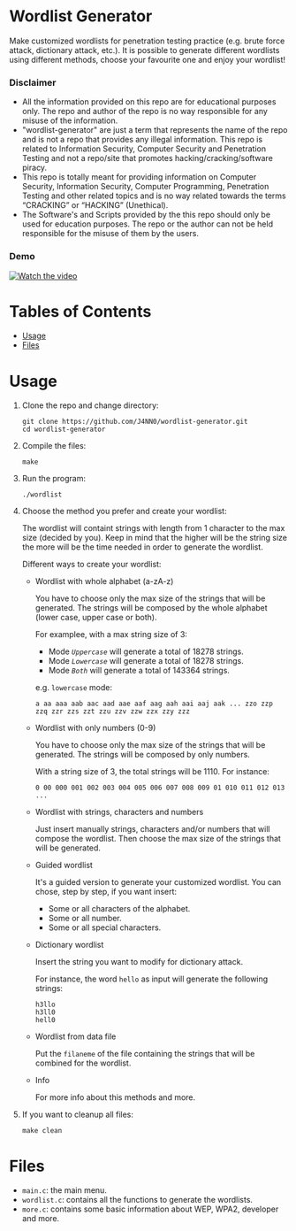 # Wordlist Generator

Make customized wordlists for penetration testing practice (e.g. brute force attack, dictionary attack, etc.). It is possible to generate different wordlists using different methods, choose your favourite one and enjoy your wordlist!

### Disclaimer

- All the information provided on this repo are for educational purposes only. The repo and author of the repo is no way responsible for any misuse of the information.
- "wordlist-generator" are just a term that represents the name of the repo and is not a repo that provides any illegal information. This repo is related to Information Security, Computer Security and Penetration Testing and not a repo/site that promotes hacking/cracking/software piracy.
- This repo is totally meant for providing information on Computer Security, Information Security, Computer Programming, Penetration Testing and other related topics and is no way related towards the terms “CRACKING” or “HACKING” (Unethical).
- The Software's and Scripts provided by the this repo should only be used for education purposes. The repo or the author can not be held responsible for the misuse of them by the users.

### Demo

[![Watch the video](https://img.youtube.com/vi/stTbTtPT40s/maxresdefault.jpg)](https://youtu.be/stTbTtPT40s)

# Tables of Contents

- [Usage](https://github.com/J4NN0/wordlist-generator#usage)
- [Files](https://github.com/J4NN0/wordlist-generator#files)

# Usage

1. Clone the repo and change directory:

       git clone https://github.com/J4NN0/wordlist-generator.git
       cd wordlist-generator

2. Compile the files:

       make

3. Run the program:

       ./wordlist

4. Choose the method you prefer and create your wordlist:

   The wordlist will containt strings with length from 1 character to the max size (decided by you). Keep in mind that the higher will be the string size the more will be the time needed in order to generate the wordlist.

   Different ways to create your wordlist:

      - Wordlist with whole alphabet (a-zA-z)

         You have to choose only the max size of the strings that will be generated. The strings will be composed by the whole alphabet (lower case, upper case or both).

         For examplee, with a max string size of 3:

         - Mode *`Uppercase`* will generate a total of 18278 strings.
         - Mode *`Lowercase`* will generate a total of 18278 strings.
         - Mode *`Both`* will generate a total of 143364 strings.

         e.g. `lowercase` mode:

            a aa aaa aab aac aad aae aaf aag aah aai aaj aak ... zzo zzp zzq zzr zzs zzt zzu zzv zzw zzx zzy zzz

      - Wordlist with only numbers (0-9)

         You have to choose only the max size of the strings that will be generated. The strings will be composed by only numbers.

         With a string size of 3, the total strings will be 1110. For instance:

            0 00 000 001 002 003 004 005 006 007 008 009 01 010 011 012 013 ...

      - Wordlist with strings, characters and numbers

         Just insert manually strings, characters and/or numbers that will compose the wordlist. Then choose the max size of the strings that will be generated.

      - Guided wordlist

         It's a guided version to generate your customized wordlist. You can chose, step by step, if you want insert:

         - Some or all characters of the alphabet.
         - Some or all number.
         - Some or all special characters.

      - Dictionary wordlist

         Insert the string you want to modify for dictionary attack. 

         For instance, the word `hello` as input will generate the following strings:

            h3llo
            h3ll0
            hell0

      - Wordlist from data file

         Put the `filaneme` of the file containing the strings that will be combined for the wordlist.

      - Info

         For more info about this methods and more.

5. If you want to cleanup all files:

       make clean

# Files
        
- `main.c`: the main menu.
- `wordlist.c`: contains all the functions to generate the wordlists.
- `more.c`: contains some basic information about WEP, WPA2, developer and more.
